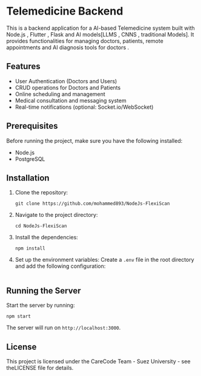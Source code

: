 
# Telemedicine Backend

This is a backend application for a AI-based Telemedicine system built with Node.js , Flutter , Flask and AI models[LLMS , CNNS , traditional Models]. 
It provides functionalities for managing doctors, patients, remote appointments and AI diagnosis tools for doctors .

## Features

- User Authentication (Doctors and Users)
- CRUD operations for Doctors and Patients
- Online scheduling and management
- Medical consultation and messaging system
- Real-time notifications (optional: Socket.io/WebSocket)

## Prerequisites

Before running the project, make sure you have the following installed:

- Node.js
- PostgreSQL


## Installation

1. Clone the repository:
   ```
   git clone https://github.com/mohammed893/NodeJs-FlexiScan
   ```

2. Navigate to the project directory:
   ```
   cd NodeJs-FlexiScan
   ```

3. Install the dependencies:
   ```
   npm install
   ```

4. Set up the environment variables:
   Create a `.env` file in the root directory and add the following configuration:
   ```

   ```


## Running the Server

Start the server by running:
   ```
   npm start
   ```

The server will run on `http://localhost:3000`.


## License

This project is licensed under the CareCode Team - Suez University - see theLICENSE file for details.
